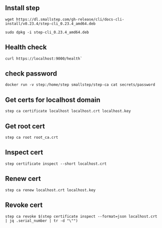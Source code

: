 ## Install step

```
wget https://dl.smallstep.com/gh-release/cli/docs-cli-install/v0.23.4/step-cli_0.23.4_amd64.deb
```

```
sudo dpkg -i step-cli_0.23.4_amd64.deb
```

## Health check

```
curl https://localhost:9000/health`
```

## check password

```
docker run -v step:/home/step smallstep/step-ca cat secrets/password
```

## Get certs for localhost domain

```
step ca certificate localhost localhost.crt localhost.key
```

## Get root cert

```
step ca root root_ca.crt
```

## Inspect cert

```
step certificate inspect --short localhost.crt
```

## Renew cert

```
step ca renew localhost.crt localhost.key
```

## Revoke cert

```
step ca revoke $(step certificate inspect --format=json localhost.crt | jq .serial_number | tr -d "\"")
```